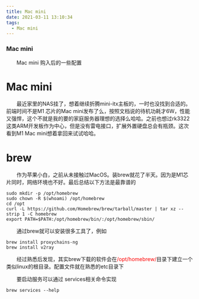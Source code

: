 ```yaml
---
title: Mac mini
date: 2021-03-11 13:10:34
tags: 
  - Mac mini
---
```

### Mac mini

&emsp;&emsp;Mac mini 购入后的一些配置

<!-- more -->

# Mac mini

&emsp;&emsp;最近家里的NAS挂了，想着继续折腾mini-itx主板的，一时也没找到合适的。前端时间不是M1 芯片的Mac mini发布了么，按照文档说的待机功耗才6W，性能又强悍，这个不就是我的要的家庭服务器理想的选择么哈哈。之前也想过rk3322这类ARM开发板作为中心，但是没有雷电接口，扩展外置硬盘总会有瓶颈。这次看到M1 Mac mini想着拿回来试试哈哈。

# brew

&emsp;&emsp;作为苹果小白，之前从未接触过MacOS。装brew就花了半天。因为是M1芯片同时，网络环境也不好。最后总结以下方法是最靠谱的

```
sudo mkdir -p /opt/homebrew
sudo chown -R $(whoami) /opt/homebrew
cd /opt
curl -L https://github.com/Homebrew/brew/tarball/master | tar xz --strip 1 -C homebrew
export PATH=$PATH:/opt/homebrew/bin/:/opt/homebrew/sbin/
```

&emsp;&emsp;通过brew就可以安装很多工具了，例如

```
brew install proxychains-ng
brew install v2ray
```

&emsp;&emsp;经过熟悉后发现，其实brew下载的软件会在<font color='red'>/opt/homebrew/</font>目录下建立一个类似linux的根目录。配置文件就在熟悉的etc目录下

&emsp;&emsp;要启动服务可以通过 services相关命令实现

```
brew services --help
```


